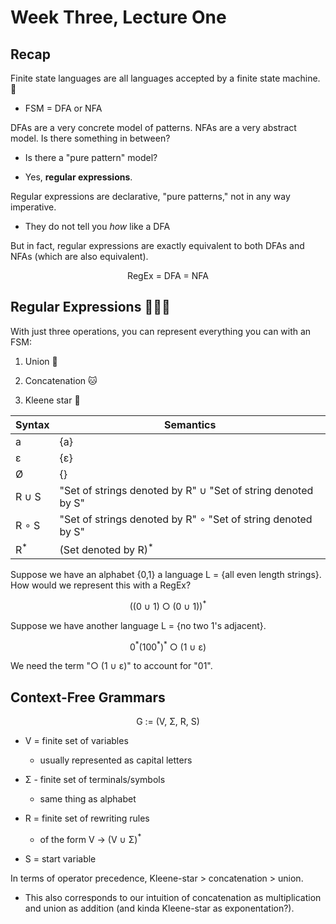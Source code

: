 # Week Three, Lecture One

## Recap

Finite state languages are all languages accepted by a finite state machine. :robot:

- FSM = DFA or NFA

DFAs are a very concrete model of patterns. NFAs are a very abstract model. Is there something in between?

- Is there a "pure pattern" model?

- Yes, **regular expressions**.

Regular expressions are declarative, "pure patterns," not in any way imperative.

- They do not tell you *how* like a DFA

But in fact, regular expressions are exactly equivalent to both DFAs and NFAs (which are also equivalent).

<div align="center">
RegEx = DFA = NFA
</div>

## Regular Expressions :unicorn::cat::star2:

With just three operations, you can represent everything you can with an FSM:

1. Union :unicorn:

2. Concatenation :cat:

3. Kleene star :star2:

| Syntax        | Semantics                                                          |
| ------------- | ------------------------------------------------------------------ |
| a             | {a}                                                                |
| ε             | {ε}                                                                |
| Ø             | {}                                                                 |
| R $\cup$ S    | "Set of strings denoted by R" $\cup$ "Set of string denoted by S"  |
| R $\circ$ S   | "Set of strings denoted by R" $\circ$ "Set of string denoted by S" |
| R<sup>*</sup> | (Set denoted by R)<sup>*</sup>                                     |

Suppose we have an alphabet {0,1} a language L = {all even length strings}. How would we represent this with a RegEx?

<div align="center">
((0 ∪ 1) ○ (0 ∪ 1))<sup>*</sup>
</div>

Suppose we have another language L = {no two 1's adjacent}.

<div align="center">
0<sup>*</sup>(100<sup>*</sup>)<sup>*</sup> ○ (1 ∪ &epsi;)
</div>

We need the term "&cir; (1 &cup; &epsilon;)" to account for "01".

## Context-Free Grammars

<div align="center">
G := (V, Σ, R, S)
</div>

- V = finite set of variables
  
  - usually represented as capital letters

- &Sigma; - finite set of terminals/symbols
  
  - same thing as alphabet

- R = finite set of rewriting rules
  
  - of the form V &RightArrow; (V &cup; &Sigma;)<sup>*</sup>

- S = start variable

In terms of operator precedence, Kleene-star > concatenation > union.

- This also corresponds to our intuition of concatenation as multiplication and union as addition (and kinda Kleene-star as exponentation?).



